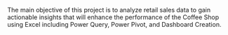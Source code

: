 The main objective of this project is to analyze retail sales data to gain actionable insights that will enhance the performance of the Coffee Shop using Excel including Power Query, Power Pivot, and Dashboard Creation.
